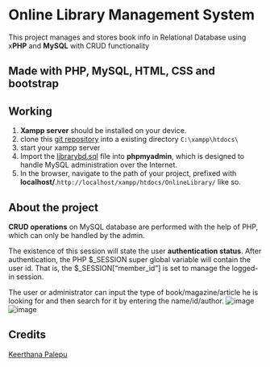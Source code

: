 # Online Library Management System

This project manages and stores book info in Relational Database using x**PHP** and **MySQL** with CRUD functionality 

## Made with PHP, MySQL, HTML, CSS and bootstrap

## Working
1. **Xampp server** should be installed on your device.
2. clone this [git repository](https://github.com/keerthanapalepu/OnlineLibrary) into a existing directory `C:\xampp\htdocs\`
3. start your xampp server
4. Import the [librarybd.sql](https://github.com/keerthanapalepu/OnlineLibrary/blob/main/librarydb.sql) file into **phpmyadmin**, which is designed to handle MySQL administration over the Internet.
5. In the browser, navigate to the path of your project, prefixed with **localhost/**.`http://localhost/xampp/htdocs/OnlineLibrary/` like so.

## About the project

**CRUD operations** on MySQL database are performed with the help of PHP, which can only be handled by the admin.

The existence of this session will state the user **authentication status**. After authentication, the PHP $_SESSION super global variable will contain the user id. That is, the $_SESSION[“member_id”] is set to manage the logged-in session.  

The user or administrator can input the type of book/magazine/article he is looking for and then search for it by entering the name/id/author.
![image](https://user-images.githubusercontent.com/98457650/180198878-a2bc83f3-6737-4c11-8020-b5506b4c273c.png)
![image](https://user-images.githubusercontent.com/98457650/180198805-ca18b12e-b27f-44d5-92b5-51fa013205ee.png)


## Credits
[Keerthana Palepu](https://github.com/keerthanapalepu)

